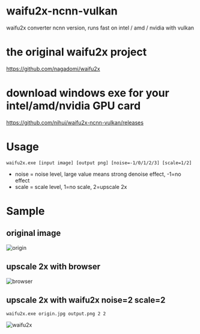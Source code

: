 # waifu2x-ncnn-vulkan
waifu2x converter ncnn version, runs fast on intel / amd / nvidia with vulkan

# the original waifu2x project
https://github.com/nagadomi/waifu2x

# download windows exe for your intel/amd/nvidia GPU card
https://github.com/nihui/waifu2x-ncnn-vulkan/releases

# Usage
```
waifu2x.exe [input image] [output png] [noise=-1/0/1/2/3] [scale=1/2]
```
* noise = noise level, large value means strong denoise effect, -1=no effect
* scale = scale level, 1=no scale, 2=upscale 2x

# Sample
## original image
![origin](https://raw.githubusercontent.com/nihui/waifu2x-ncnn-vulkan/master/0.jpg)
## upscale 2x with browser
![browser](https://raw.githubusercontent.com/nihui/waifu2x-ncnn-vulkan/master/1.png)
## upscale 2x with waifu2x noise=2 scale=2
```
waifu2x.exe origin.jpg output.png 2 2
```
![waifu2x](https://raw.githubusercontent.com/nihui/waifu2x-ncnn-vulkan/master/2.png)

